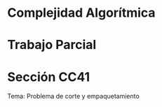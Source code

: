 # Complejidad Algorítmica
# Trabajo Parcial
# Sección CC41
Tema: Problema de corte y empaquetamiento 

